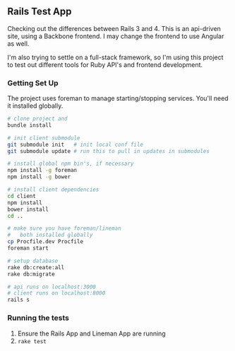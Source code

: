 ## Rails Test App

Checking out the differences between Rails 3 and 4.  This is an
api-driven site, using a Backbone frontend.  I may change the
frontend to use Angular as well.

I'm also trying to settle on a full-stack framework, so I'm using this
project to test out different tools for Ruby API's and frontend
development.

### Getting Set Up

The project uses foreman to manage starting/stopping services.  You'll
need it installed globally.

```bash
# clone project and
bundle install

# init client submodule
git submodule init   # init local conf file
git submodule update # run this to pull in updates in submodules

# install global npm bin's, if necessary
npm install -g foreman
npm install -g bower

# install client dependencies
cd client
npm install
bower install
cd ..

# make sure you have foreman/lineman
#   both installed globally
cp Procfile.dev Procfile
foreman start

# setup database
rake db:create:all
rake db:migrate

# api runs on localhost:3000
# client runs on localhost:8000
rails s

```

### Running the tests

1. Ensure the Rails App and Lineman App are running
1. `rake test`
